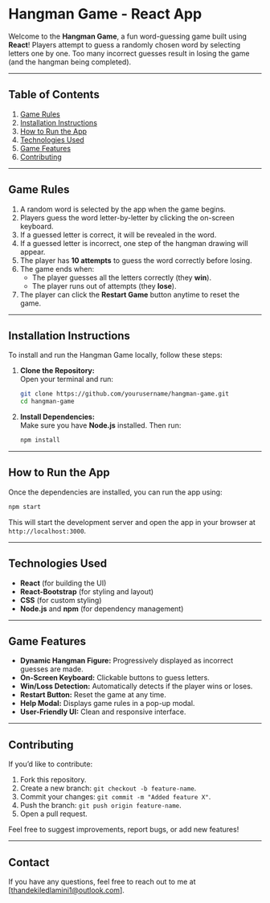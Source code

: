 # **Hangman Game - React App**

Welcome to the **Hangman Game**, a fun word-guessing game built 
using **React**! Players attempt to guess a randomly chosen word 
by selecting letters one by one. Too many incorrect guesses result 
in losing the game (and the hangman being completed).

---

## **Table of Contents**
1. [Game Rules](#game-rules)
2. [Installation Instructions](#installation-instructions)
3. [How to Run the App](#how-to-run-the-app)
4. [Technologies Used](#technologies-used)
5. [Game Features](#game-features)
6. [Contributing](#contributing)

---

## **Game Rules**
1. A random word is selected by the app when the game begins.
2. Players guess the word letter-by-letter by clicking the on-screen 
   keyboard.
3. If a guessed letter is correct, it will be revealed in the word.
4. If a guessed letter is incorrect, one step of the hangman drawing 
   will appear.
5. The player has **10 attempts** to guess the word correctly before 
   losing.
6. The game ends when:
    - The player guesses all the letters correctly (they **win**).
    - The player runs out of attempts (they **lose**).
7. The player can click the **Restart Game** button anytime to reset 
   the game.

---

## **Installation Instructions**
To install and run the Hangman Game locally, follow these steps:

1. **Clone the Repository:**  
   Open your terminal and run:
   ```bash
   git clone https://github.com/yourusername/hangman-game.git
   cd hangman-game
   ```

2. **Install Dependencies:**  
   Make sure you have **Node.js** installed. Then run:
   ```bash
   npm install
   ```

---

## **How to Run the App**
Once the dependencies are installed, you can run the app using:
```bash
npm start
```

This will start the development server and open the app in your 
browser at `http://localhost:3000`.

---

## **Technologies Used**
- **React** (for building the UI)
- **React-Bootstrap** (for styling and layout)
- **CSS** (for custom styling)
- **Node.js** and **npm** (for dependency management)

---

## **Game Features**
- **Dynamic Hangman Figure:** Progressively displayed as incorrect 
    guesses are made.
- **On-Screen Keyboard:** Clickable buttons to guess letters.
- **Win/Loss Detection:** Automatically detects if the player wins 
  or loses.
- **Restart Button:** Reset the game at any time.
- **Help Modal:** Displays game rules in a pop-up modal.
- **User-Friendly UI:** Clean and responsive interface.

---

## **Contributing**
If you’d like to contribute:
1. Fork this repository.
2. Create a new branch: `git checkout -b feature-name`.
3. Commit your changes: `git commit -m "Added feature X"`.
4. Push the branch: `git push origin feature-name`.
5. Open a pull request.

Feel free to suggest improvements, report bugs, or add new features!

---

## **Contact**
If you have any questions, feel free to reach out to me at 
[thandekiledlamini1@outlook.com].